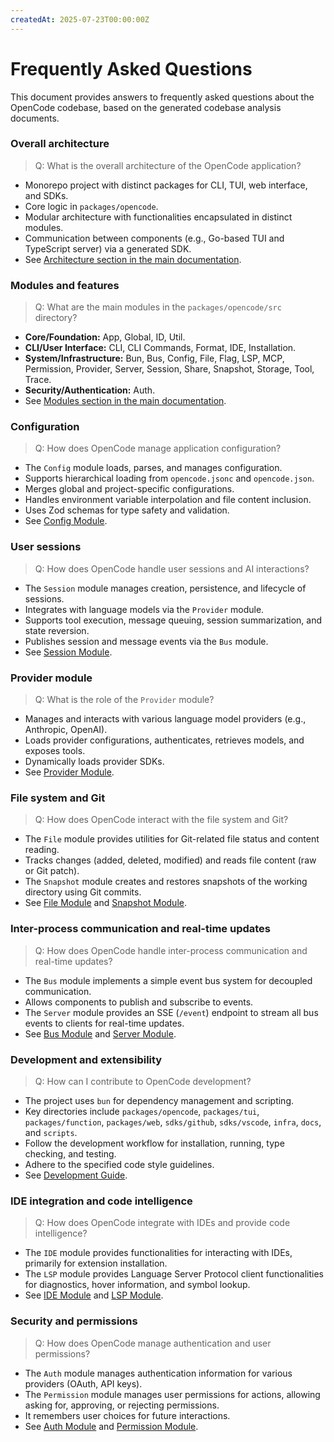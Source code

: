 ```yaml
---
createdAt: 2025-07-23T00:00:00Z
---
```


# Frequently Asked Questions

This document provides answers to frequently asked questions about the OpenCode codebase, based on the generated codebase analysis documents.

### Overall architecture

> Q: What is the overall architecture of the OpenCode application?

- Monorepo project with distinct packages for CLI, TUI, web interface, and SDKs.
- Core logic in `packages/opencode`.
- Modular architecture with functionalities encapsulated in distinct modules.
- Communication between components (e.g., Go-based TUI and TypeScript server) via a generated SDK.
- See [Architecture section in the main documentation](index.md#architecture).

### Modules and features

> Q: What are the main modules in the `packages/opencode/src` directory?

- **Core/Foundation:** App, Global, ID, Util.
- **CLI/User Interface:** CLI, CLI Commands, Format, IDE, Installation.
- **System/Infrastructure:** Bun, Bus, Config, File, Flag, LSP, MCP, Permission, Provider, Server, Session, Share, Snapshot, Storage, Tool, Trace.
- **Security/Authentication:** Auth.
- See [Modules section in the main documentation](index.md#modules).

### Configuration

> Q: How does OpenCode manage application configuration?

- The `Config` module loads, parses, and manages configuration.
- Supports hierarchical loading from `opencode.jsonc` and `opencode.json`.
- Merges global and project-specific configurations.
- Handles environment variable interpolation and file content inclusion.
- Uses Zod schemas for type safety and validation.
- See [Config Module](config.md).

### User sessions

> Q: How does OpenCode handle user sessions and AI interactions?

- The `Session` module manages creation, persistence, and lifecycle of sessions.
- Integrates with language models via the `Provider` module.
- Supports tool execution, message queuing, session summarization, and state reversion.
- Publishes session and message events via the `Bus` module.
- See [Session Module](session.md).

### Provider module

> Q: What is the role of the `Provider` module?

- Manages and interacts with various language model providers (e.g., Anthropic, OpenAI).
- Loads provider configurations, authenticates, retrieves models, and exposes tools.
- Dynamically loads provider SDKs.
- See [Provider Module](provider.md).

### File system and Git

> Q: How does OpenCode interact with the file system and Git?

- The `File` module provides utilities for Git-related file status and content reading.
- Tracks changes (added, deleted, modified) and reads file content (raw or Git patch).
- The `Snapshot` module creates and restores snapshots of the working directory using Git commits.
- See [File Module](file.md) and [Snapshot Module](snapshot.md).

### Inter-process communication and real-time updates

> Q: How does OpenCode handle inter-process communication and real-time updates?

- The `Bus` module implements a simple event bus system for decoupled communication.
- Allows components to publish and subscribe to events.
- The `Server` module provides an SSE (`/event`) endpoint to stream all bus events to clients for real-time updates.
- See [Bus Module](bus.md) and [Server Module](server.md).

### Development and extensibility

> Q: How can I contribute to OpenCode development?

- The project uses `bun` for dependency management and scripting.
- Key directories include `packages/opencode`, `packages/tui`, `packages/function`, `packages/web`, `sdks/github`, `sdks/vscode`, `infra`, `docs`, and `scripts`.
- Follow the development workflow for installation, running, type checking, and testing.
- Adhere to the specified code style guidelines.
- See [Development Guide](development.md).

### IDE integration and code intelligence

> Q: How does OpenCode integrate with IDEs and provide code intelligence?

- The `IDE` module provides functionalities for interacting with IDEs, primarily for extension installation.
- The `LSP` module provides Language Server Protocol client functionalities for diagnostics, hover information, and symbol lookup.
- See [IDE Module](ide.md) and [LSP Module](lsp.md).

### Security and permissions

> Q: How does OpenCode manage authentication and user permissions?

- The `Auth` module manages authentication information for various providers (OAuth, API keys).
- The `Permission` module manages user permissions for actions, allowing asking for, approving, or rejecting permissions.
- It remembers user choices for future interactions.
- See [Auth Module](auth.md) and [Permission Module](permission.md).
